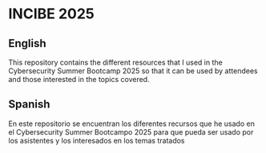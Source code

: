 # INCIBE 2025 

## English

This repository contains the different resources that I used in the Cybersecurity Summer Bootcamp 2025 so that it can be used by attendees and those interested in the topics covered.

## Spanish

En este repositorio se encuentran los diferentes recursos que he usado en el Cybersecurity Summer Bootcampo 2025 para que pueda ser usado por los asistentes y los interesados en los temas tratados
